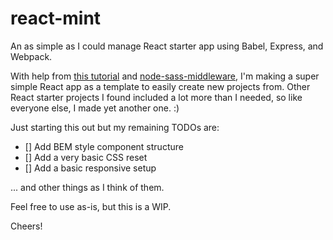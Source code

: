 # react-mint

An as simple as I could manage React starter app using Babel, Express, and Webpack.


With help from [this tutorial](https://medium.com/@viatsko/react-for-beginners-part-1-setting-up-repository-babel-express-web-server-webpack-a3a90cc05d1e#.fl3rrpf7f) and [node-sass-middleware](https://www.npmjs.com/package/node-sass-middleware), I'm making a super simple React app as a template to easily create new projects from. Other React starter projects I found included a lot more than I needed, so like everyone else, I made yet another one. :)

Just starting this out but my remaining TODOs are:

- [] Add BEM style component structure
- [] Add a very basic CSS reset
- [] Add a basic responsive setup

... and other things as I think of them.

Feel free to use as-is, but this is a WIP.

Cheers!
